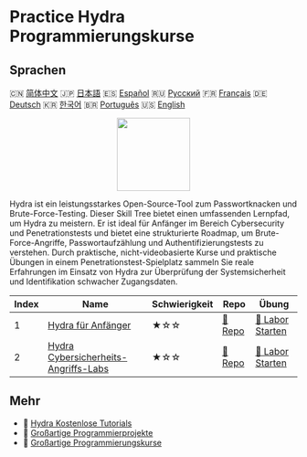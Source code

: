 # Practice Hydra Programmierungskurse

## Sprachen

🇨🇳 [简体中文](README_zh.md) 🇯🇵 [日本語](README_ja.md) 🇪🇸 [Español](README_es.md) 🇷🇺 [Русский](README_ru.md) 🇫🇷 [Français](README_fr.md) 🇩🇪 [Deutsch](README_de.md) 🇰🇷 [한국어](README_ko.md) 🇧🇷 [Português](README_pt.md) 🇺🇸 [English](README.md) 

<div align="center">
<img width="128px" src="https://file.labex.io/path/fqzGODJFWPbL.png">
</div>

Hydra ist ein leistungsstarkes Open-Source-Tool zum Passwortknacken und Brute-Force-Testing. Dieser Skill Tree bietet einen umfassenden Lernpfad, um Hydra zu meistern. Er ist ideal für Anfänger im Bereich Cybersecurity und Penetrationstests und bietet eine strukturierte Roadmap, um Brute-Force-Angriffe, Passwortaufzählung und Authentifizierungstests zu verstehen. Durch praktische, nicht-videobasierte Kurse und praktische Übungen in einem Penetrationstest-Spielplatz sammeln Sie reale Erfahrungen im Einsatz von Hydra zur Überprüfung der Systemsicherheit und Identifikation schwacher Zugangsdaten.

|   Index | Name                                                                                                | Schwierigkeit   | Repo                                                                     | Übung                                                                           |
|---------|-----------------------------------------------------------------------------------------------------|-----------------|--------------------------------------------------------------------------|---------------------------------------------------------------------------------|
|       1 | [Hydra für Anfänger](https://labex.io/de/courses/hydra-for-beginners)                               | ★☆☆             | [🔗 Repo](https://github.com/labex-labs/hydra-for-beginners)             | [🚀 Labor Starten](https://labex.io/de/courses/hydra-for-beginners)             |
|       2 | [Hydra Cybersicherheits-Angriffs-Labs](https://labex.io/de/courses/hydra-cybersecurity-attack-labs) | ★☆☆             | [🔗 Repo](https://github.com/labex-labs/hydra-cybersecurity-attack-labs) | [🚀 Labor Starten](https://labex.io/de/courses/hydra-cybersecurity-attack-labs) |

## Mehr

- 🔗 [Hydra Kostenlose Tutorials](https://github.com/labex-labs/hydra-free-tutorials)
- 🔗 [Großartige Programmierprojekte](https://github.com/labex-labs/awesome-programming-projects)
- 🔗 [Großartige Programmierungskurse](https://github.com/labex-labs/awesome-programming-courses)

